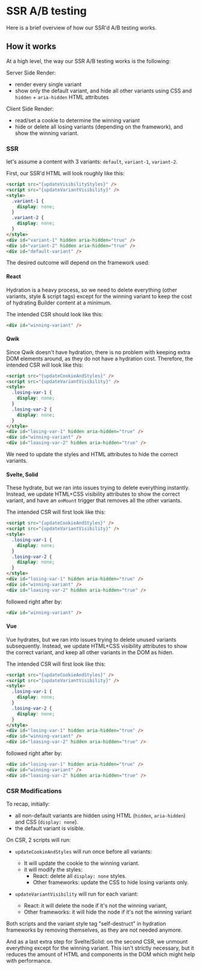 # SSR A/B testing

Here is a brief overview of how our SSR'd A/B testing works.

## How it works

At a high level, the way our SSR A/B testing works is the following:

Server Side Render:

- render every single variant
- show only the default variant, and hide all other variants using CSS and `hidden` + `aria-hidden` HTML attributes

Client Side Render:

- read/set a cookie to determine the winning variant
- hide or delete all losing variants (depending on the framework), and show the winning variant.

### SSR

let's assume a content with 3 variants: `default`, `variant-1`, `variant-2`.

First, our SSR'd HTML will look roughly like this:

```html
<script src="{updateVisibilityStyles}" />
<script src="{updateVariantVisibility}" />
<style>
  .variant-1 {
    display: none;
  }
  .variant-2 {
    display: none;
  }
</style>
<div id="variant-1" hidden aria-hidden="true" />
<div id="variant-2" hidden aria-hidden="true" />
<div id="default-variant" />
```

The desired outcome will depend on the framework used:

#### React

Hydration is a heavy process, so we need to delete everything (other variants, style & script tags) except for the winning variant to keep the cost of hydrating Builder content at a minimum.

The intended CSR should look like this:

```html
<div id="winning-variant" />
```

#### Qwik

Since Qwik doesn't have hydration, there is no problem with keeping extra DOM elements around, as they do not have a hydration cost. Therefore, the intended CSR will look like this:

```html
<script src="{updateCookieAndStyles}" />
<script src="{updateVariantVisibility}" />
<style>
  .losing-var-1 {
    display: none;
  }
  .losing-var-2 {
    display: none;
  }
</style>
<div id="losing-var-1" hidden aria-hidden="true" />
<div id="winning-variant" />
<div id="loasing-var-2" hidden aria-hidden="true" />
```

We need to update the styles and HTML attributes to hide the correct variants.

#### Svelte, Solid

These hydrate, but we ran into issues trying to delete everything instantly. Instead, we update HTML+CSS visibility attributes to show the correct variant, and have an `onMount` trigger that removes all the other variants.

The intended CSR will first look like this:

```html
<script src="{updateCookieAndStyles}" />
<script src="{updateVariantVisibility}" />
<style>
  .losing-var-1 {
    display: none;
  }
  .losing-var-2 {
    display: none;
  }
</style>
<div id="losing-var-1" hidden aria-hidden="true" />
<div id="winning-variant" />
<div id="loasing-var-2" hidden aria-hidden="true" />
```

followed right after by:

```html
<div id="winning-variant" />
```

#### Vue

Vue hydrates, but we ran into issues trying to delete unused variants subsequently. Instead, we update HTML+CSS visibility attributes to show the correct variant, and keep all other variants in the DOM as hiden.

The intended CSR will first look like this:

```html
<script src="{updateCookieAndStyles}" />
<script src="{updateVariantVisibility}" />
<style>
  .losing-var-1 {
    display: none;
  }
  .losing-var-2 {
    display: none;
  }
</style>
<div id="losing-var-1" hidden aria-hidden="true" />
<div id="winning-variant" />
<div id="loasing-var-2" hidden aria-hidden="true" />
```

followed right after by:

```html
<div id="losing-var-1" hidden aria-hidden="true" />
<div id="winning-variant" />
<div id="loasing-var-2" hidden aria-hidden="true" />
```

### CSR Modifications

To recap, initially:

- all non-default variants are hidden using HTML (`hidden`, `aria-hidden`) and CSS (`display: none`).
- the default variant is visible.

On CSR, 2 scripts will run:

- `updateCookieAndStyles` will run once before all variants:

  - It will update the cookie to the winning variant.
  - it will modify the styles:
    - React: delete all `display: none` styles.
    - Other frameworks: update the CSS to hide losing variants only.

- `updateVariantVisibility` will run for each variant:
  - React: it will delete the node if it's not the winning variant,
  - Other frameworks: it will hide the node if it's not the winning variant

Both scripts and the variant style tag "self-destruct" in hydration frameworks by removing themselves, as they are not needed anymore.

And as a last extra step for Svelte/Solid: on the second CSR, we unmount everything except for the winning variant. This isn't strictly necessary, but it reduces the amount of HTML and components in the DOM which might help with performance.

